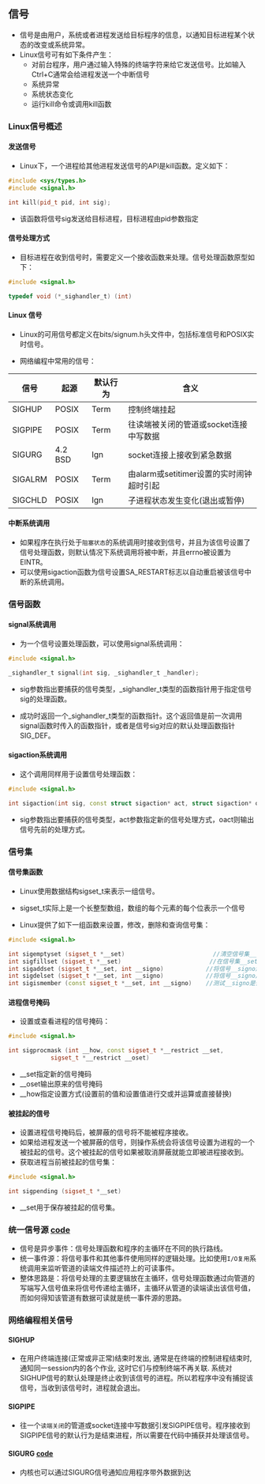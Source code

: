 ## 信号

- 信号是由用户，系统或者进程发送给目标程序的信息，以通知目标进程某个状态的改变或系统异常。
- Linux信号可有如下条件产生：
  - 对前台程序，用户通过输入特殊的终端字符来给它发送信号。比如输入Ctrl+C通常会给进程发送一个中断信号
  - 系统异常
  - 系统状态变化
  - 运行kill命令或调用kill函数



### Linux信号概述

#### 发送信号

- Linux下，一个进程给其他进程发送信号的API是kill函数。定义如下：

```c++
#include <sys/types.h>
#include <signal.h>

int kill(pid_t pid, int sig);
```

- 该函数将信号sig发送给目标进程，目标进程由pid参数指定

#### 信号处理方式

- 目标进程在收到信号时，需要定义一个接收函数来处理。信号处理函数原型如下：

```c++
#include <signal.h>

typedef void (*_sighandler_t) (int)
```

#### Linux 信号

- Linux的可用信号都定义在bits/signum.h头文件中，包括标准信号和POSIX实时信号。

- 网络编程中常用的信号：

| 信号    | 起源    | 默认行为 | 含义                                     |
| ------- | ------- | -------- | ---------------------------------------- |
| SIGHUP  | POSIX   | Term     | 控制终端挂起                             |
| SIGPIPE | POSIX   | Term     | 往读端被关闭的管道或socket连接中写数据   |
| SIGURG  | 4.2 BSD | Ign      | socket连接上接收到紧急数据               |
| SIGALRM | POSIX   | Term     | 由alarm或setitimer设置的实时闹钟超时引起 |
| SIGCHLD | POSIX   | Ign      | 子进程状态发生变化(退出或暂停)           |

#### 中断系统调用

- 如果程序在执行处于`阻塞状态`的系统调用时接收到信号，并且为该信号设置了信号处理函数，则默认情况下系统调用将被中断，并且errno被设置为EINTR。
- 可以使用sigaction函数为信号设置SA_RESTART标志以自动重启被该信号中断的系统调用。



### 信号函数

#### signal系统调用

- 为一个信号设置处理函数，可以使用signal系统调用：

```c++
#include <signal.h>

_sighandler_t signal(int sig, _sighandler_t _handler);
```

- sig参数指出要捕获的信号类型，_sighandler_t类型的函数指针用于指定信号sig的处理函数。

- 成功时返回一个_sighandler_t类型的函数指针。这个返回值是前一次调用signal函数时传入的函数指针，或者是信号sig对应的默认处理函数指针SIG_DEF。

#### sigaction系统调用

- 这个调用同样用于设置信号处理函数：

```c++
#include <signal.h>

int sigaction(int sig, const struct sigaction* act, struct sigaction* oact);
```

- sig参数指出要捕获的信号类型，act参数指定新的信号处理方式，oact则输出信号先前的处理方式。



### 信号集

#### 信号集函数

- Linux使用数据结构sigset_t来表示一组信号。

- sigset_t实际上是一个长整型数组，数组的每个元素的每个位表示一个信号

- Linux提供了如下一组函数来设置，修改，删除和查询信号集：

```c++
#include <signal.h>

int sigemptyset (sigset_t *__set)                         //清空信号集__set
int sigfillset (sigset_t *__set)						 //在信号集__set设置所有信号
int sigaddset (sigset_t *__set, int __signo)			//将信号__signo添加到__set
int sigdelset (sigset_t *__set, int __signo)			//将信号__signo从__set移除
int sigismember (const sigset_t *__set, int __signo)    //测试__signo是否在__set中
```

#### 进程信号掩码

- 设置或查看进程的信号掩码：

```c++
#include <signal.h>

int sigprocmask (int __how, const sigset_t *__restrict __set,
			sigset_t *__restrict __oset)  	
```

- __set指定新的信号掩码
- __oset输出原来的信号掩码
- __how指定设置方式(设置前的值和设置值进行交或并运算或直接替换)

#### 被挂起的信号

- 设置进程信号掩码后，被屏蔽的信号将不能被程序接收。
- 如果给进程发送一个被屏蔽的信号，则操作系统会将该信号设置为进程的一个被挂起的信号。这个被挂起的信号如果被取消屏蔽就能立即被进程接收到。
- 获取进程当前被挂起的信号集：

```c++
#include <signal.h>

int sigpending (sigset_t *__set)
```

- __set用于保存被挂起的信号集。



### 统一信号源 [code](./10_1_unievent.cpp)

- 信号是异步事件：信号处理函数和程序的主循环在不同的执行路线。
- 统一事件源：将信号事件和其他事件使用同样的逻辑处理。比如使用`I/O复用`系统调用来监听管道的读端文件描述符上的可读事件。
- 整体思路是：将信号处理的主要逻辑放在主循环，信号处理函数通过向管道的写端写入信号值来将信号传递给主循环，主循环从管道的读端读出该信号值，而如何得知该管道有数据可读就是统一事件源的思路。



### 网络编程相关信号

#### SIGHUP

- 在用户终端连接(正常或非正常)结束时发出, 通常是在终端的控制进程结束时, 通知同一session内的各个作业, 这时它们与控制终端不再关联. 系统对SIGHUP信号的默认处理是终止收到该信号的进程。所以若程序中没有捕捉该信号，当收到该信号时，进程就会退出。

#### SIGPIPE

- 往一个`读端关闭`的管道或socket连接中写数据引发SIGPIPE信号。程序接收到SIGPIPE信号的默认行为是结束进程，所以需要在代码中捕获并处理该信号。

#### SIGURG [code](./10_3_sigurg.cpp)

- 内核也可以通过SIGURG信号通知应用程序带外数据到达







































